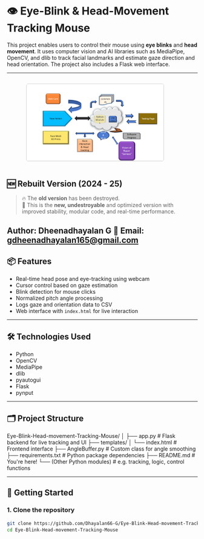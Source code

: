 # 👁️ Eye-Blink & Head-Movement Tracking Mouse

This project enables users to control their mouse using **eye blinks** and **head movement**. It uses computer vision and AI libraries such as MediaPipe, OpenCV, and dlib to track facial landmarks and estimate gaze direction and head orientation. The project also includes a Flask web interface.

---
<div style="display: flex; justify-content: center; flex-wrap: wrap; gap: 10px;">

  <img src="Presentation1.jpg" alt="Presentation" 
       style="width:400px; max-width:90%; height:auto; border:1px solid #ccc; border-radius:5px;"/>

</div>




## 🆕 Rebuilt Version (2024 - 25)

> 🔥 The **old version** has been destroyed.  
> 🚀 This is the **new, undestroyable** and optimized version with improved stability, modular code, and real-time performance.

Author: Dheenadhayalan G
📧 Email: gdheenadhayalan165@gmail.com
---

## 📦 Features

- Real-time head pose and eye-tracking using webcam
- Cursor control based on gaze estimation
- Blink detection for mouse clicks
- Normalized pitch angle processing
- Logs gaze and orientation data to CSV
- Web interface with `index.html` for live interaction

---

## 🛠️ Technologies Used

- Python
- OpenCV
- MediaPipe
- dlib
- pyautogui
- Flask
- pynput

---

## 🗂️ Project Structure
Eye-Blink-Head-movement-Tracking-Mouse/
│
├── app.py # Flask backend for live tracking and UI
├── templates/
│ └── index.html # Frontend interface
├── AngleBuffer.py # Custom class for angle smoothing
├── requirements.txt # Python package dependencies
├── README.md # You're here!
└── (Other Python modules) # e.g. tracking, logic, control functions


---

## 🚀 Getting Started

### 1. Clone the repository

```bash
git clone https://github.com/Dhayalan66-G/Eye-Blink-Head-movement-Tracking-Mouse.git
cd Eye-Blink-Head-movement-Tracking-Mouse
